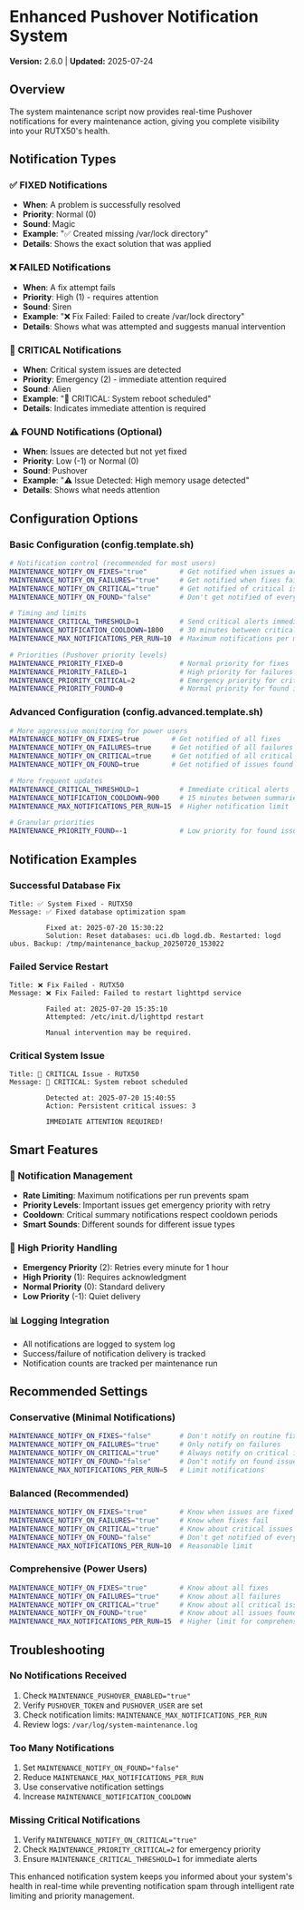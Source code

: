 # Enhanced Pushover Notification System

**Version:** 2.6.0 | **Updated:** 2025-07-24

## Overview

The system maintenance script now provides real-time Pushover notifications for every maintenance action,
giving you complete visibility into your RUTX50's health.

## Notification Types

### ✅ FIXED Notifications

- **When**: A problem is successfully resolved
- **Priority**: Normal (0)
- **Sound**: Magic
- **Example**: "✅ Created missing /var/lock directory"
- **Details**: Shows the exact solution that was applied

### ❌ FAILED Notifications

- **When**: A fix attempt fails
- **Priority**: High (1) - requires attention
- **Sound**: Siren
- **Example**: "❌ Fix Failed: Failed to create /var/lock directory"
- **Details**: Shows what was attempted and suggests manual intervention

### 🚨 CRITICAL Notifications

- **When**: Critical system issues are detected
- **Priority**: Emergency (2) - immediate attention required
- **Sound**: Alien
- **Example**: "🚨 CRITICAL: System reboot scheduled"
- **Details**: Indicates immediate attention is required

### ⚠️ FOUND Notifications (Optional)

- **When**: Issues are detected but not yet fixed
- **Priority**: Low (-1) or Normal (0)
- **Sound**: Pushover
- **Example**: "⚠️ Issue Detected: High memory usage detected"
- **Details**: Shows what needs attention

## Configuration Options

### Basic Configuration (config.template.sh)

```bash
# Notification control (recommended for most users)
MAINTENANCE_NOTIFY_ON_FIXES="true"        # Get notified when issues are fixed ✅
MAINTENANCE_NOTIFY_ON_FAILURES="true"     # Get notified when fixes fail ❌
MAINTENANCE_NOTIFY_ON_CRITICAL="true"     # Get notified of critical issues 🚨
MAINTENANCE_NOTIFY_ON_FOUND="false"       # Don't get notified of every issue found (reduces noise)

# Timing and limits
MAINTENANCE_CRITICAL_THRESHOLD=1          # Send critical alerts immediately
MAINTENANCE_NOTIFICATION_COOLDOWN=1800    # 30 minutes between critical summaries
MAINTENANCE_MAX_NOTIFICATIONS_PER_RUN=10  # Maximum notifications per maintenance run

# Priorities (Pushover priority levels)
MAINTENANCE_PRIORITY_FIXED=0              # Normal priority for fixes
MAINTENANCE_PRIORITY_FAILED=1             # High priority for failures
MAINTENANCE_PRIORITY_CRITICAL=2           # Emergency priority for critical issues
MAINTENANCE_PRIORITY_FOUND=0              # Normal priority for found issues
```

### Advanced Configuration (config.advanced.template.sh)

```bash
# More aggressive monitoring for power users
MAINTENANCE_NOTIFY_ON_FIXES=true        # Get notified of all fixes
MAINTENANCE_NOTIFY_ON_FAILURES=true     # Get notified of all failures
MAINTENANCE_NOTIFY_ON_CRITICAL=true     # Get notified of all critical issues
MAINTENANCE_NOTIFY_ON_FOUND=true        # Get notified of issues found (more verbose)

# More frequent updates
MAINTENANCE_CRITICAL_THRESHOLD=1          # Immediate critical alerts
MAINTENANCE_NOTIFICATION_COOLDOWN=900     # 15 minutes between summaries
MAINTENANCE_MAX_NOTIFICATIONS_PER_RUN=15  # Higher notification limit

# Granular priorities
MAINTENANCE_PRIORITY_FOUND=-1             # Low priority for found issues (reduces notification interruptions)
```

## Notification Examples

### Successful Database Fix

```text
Title: ✅ System Fixed - RUTX50
Message: ✅ Fixed database optimization spam

         Fixed at: 2025-07-20 15:30:22
         Solution: Reset databases: uci.db logd.db. Restarted: logd ubus. Backup: /tmp/maintenance_backup_20250720_153022
```

### Failed Service Restart

```text
Title: ❌ Fix Failed - RUTX50
Message: ❌ Fix Failed: Failed to restart lighttpd service

         Failed at: 2025-07-20 15:35:10
         Attempted: /etc/init.d/lighttpd restart

         Manual intervention may be required.
```

### Critical System Issue

```text
Title: 🚨 CRITICAL Issue - RUTX50
Message: 🚨 CRITICAL: System reboot scheduled

         Detected at: 2025-07-20 15:40:55
         Action: Persistent critical issues: 3

         IMMEDIATE ATTENTION REQUIRED!
```

## Smart Features

### 📱 Notification Management

- **Rate Limiting**: Maximum notifications per run prevents spam
- **Priority Levels**: Important issues get emergency priority with retry
- **Cooldown**: Critical summary notifications respect cooldown periods
- **Smart Sounds**: Different sounds for different issue types

### 🔄 High Priority Handling

- **Emergency Priority** (2): Retries every minute for 1 hour
- **High Priority** (1): Requires acknowledgment
- **Normal Priority** (0): Standard delivery
- **Low Priority** (-1): Quiet delivery

### 📊 Logging Integration

- All notifications are logged to system log
- Success/failure of notification delivery is tracked
- Notification counts are tracked per maintenance run

## Recommended Settings

### Conservative (Minimal Notifications)

```bash
MAINTENANCE_NOTIFY_ON_FIXES="false"       # Don't notify on routine fixes
MAINTENANCE_NOTIFY_ON_FAILURES="true"     # Only notify on failures
MAINTENANCE_NOTIFY_ON_CRITICAL="true"     # Always notify on critical issues
MAINTENANCE_NOTIFY_ON_FOUND="false"       # Don't notify on found issues
MAINTENANCE_MAX_NOTIFICATIONS_PER_RUN=5   # Limit notifications
```

### Balanced (Recommended)

```bash
MAINTENANCE_NOTIFY_ON_FIXES="true"        # Know when issues are fixed
MAINTENANCE_NOTIFY_ON_FAILURES="true"     # Know when fixes fail
MAINTENANCE_NOTIFY_ON_CRITICAL="true"     # Know about critical issues
MAINTENANCE_NOTIFY_ON_FOUND="false"       # Don't get notified of every scan result
MAINTENANCE_MAX_NOTIFICATIONS_PER_RUN=10  # Reasonable limit
```

### Comprehensive (Power Users)

```bash
MAINTENANCE_NOTIFY_ON_FIXES="true"        # Know about all fixes
MAINTENANCE_NOTIFY_ON_FAILURES="true"     # Know about all failures
MAINTENANCE_NOTIFY_ON_CRITICAL="true"     # Know about all critical issues
MAINTENANCE_NOTIFY_ON_FOUND="true"        # Know about all issues found
MAINTENANCE_MAX_NOTIFICATIONS_PER_RUN=15  # Higher limit for comprehensive monitoring
```

## Troubleshooting

### No Notifications Received

1. Check `MAINTENANCE_PUSHOVER_ENABLED="true"`
2. Verify `PUSHOVER_TOKEN` and `PUSHOVER_USER` are set
3. Check notification limits: `MAINTENANCE_MAX_NOTIFICATIONS_PER_RUN`
4. Review logs: `/var/log/system-maintenance.log`

### Too Many Notifications

1. Set `MAINTENANCE_NOTIFY_ON_FOUND="false"`
2. Reduce `MAINTENANCE_MAX_NOTIFICATIONS_PER_RUN`
3. Use conservative notification settings
4. Increase `MAINTENANCE_NOTIFICATION_COOLDOWN`

### Missing Critical Notifications

1. Verify `MAINTENANCE_NOTIFY_ON_CRITICAL="true"`
2. Check `MAINTENANCE_PRIORITY_CRITICAL=2` for emergency priority
3. Ensure `MAINTENANCE_CRITICAL_THRESHOLD=1` for immediate alerts

This enhanced notification system keeps you informed about your system's health in real-time while
preventing notification spam through intelligent rate limiting and priority management.
